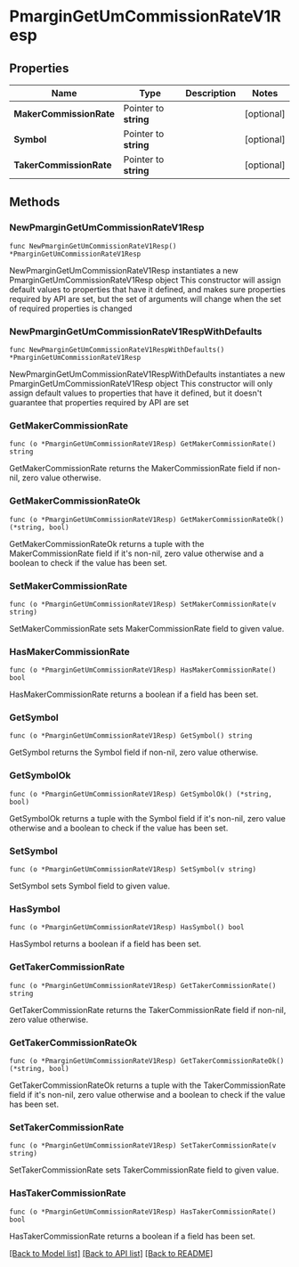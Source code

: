 # PmarginGetUmCommissionRateV1Resp

## Properties

Name | Type | Description | Notes
------------ | ------------- | ------------- | -------------
**MakerCommissionRate** | Pointer to **string** |  | [optional] 
**Symbol** | Pointer to **string** |  | [optional] 
**TakerCommissionRate** | Pointer to **string** |  | [optional] 

## Methods

### NewPmarginGetUmCommissionRateV1Resp

`func NewPmarginGetUmCommissionRateV1Resp() *PmarginGetUmCommissionRateV1Resp`

NewPmarginGetUmCommissionRateV1Resp instantiates a new PmarginGetUmCommissionRateV1Resp object
This constructor will assign default values to properties that have it defined,
and makes sure properties required by API are set, but the set of arguments
will change when the set of required properties is changed

### NewPmarginGetUmCommissionRateV1RespWithDefaults

`func NewPmarginGetUmCommissionRateV1RespWithDefaults() *PmarginGetUmCommissionRateV1Resp`

NewPmarginGetUmCommissionRateV1RespWithDefaults instantiates a new PmarginGetUmCommissionRateV1Resp object
This constructor will only assign default values to properties that have it defined,
but it doesn't guarantee that properties required by API are set

### GetMakerCommissionRate

`func (o *PmarginGetUmCommissionRateV1Resp) GetMakerCommissionRate() string`

GetMakerCommissionRate returns the MakerCommissionRate field if non-nil, zero value otherwise.

### GetMakerCommissionRateOk

`func (o *PmarginGetUmCommissionRateV1Resp) GetMakerCommissionRateOk() (*string, bool)`

GetMakerCommissionRateOk returns a tuple with the MakerCommissionRate field if it's non-nil, zero value otherwise
and a boolean to check if the value has been set.

### SetMakerCommissionRate

`func (o *PmarginGetUmCommissionRateV1Resp) SetMakerCommissionRate(v string)`

SetMakerCommissionRate sets MakerCommissionRate field to given value.

### HasMakerCommissionRate

`func (o *PmarginGetUmCommissionRateV1Resp) HasMakerCommissionRate() bool`

HasMakerCommissionRate returns a boolean if a field has been set.

### GetSymbol

`func (o *PmarginGetUmCommissionRateV1Resp) GetSymbol() string`

GetSymbol returns the Symbol field if non-nil, zero value otherwise.

### GetSymbolOk

`func (o *PmarginGetUmCommissionRateV1Resp) GetSymbolOk() (*string, bool)`

GetSymbolOk returns a tuple with the Symbol field if it's non-nil, zero value otherwise
and a boolean to check if the value has been set.

### SetSymbol

`func (o *PmarginGetUmCommissionRateV1Resp) SetSymbol(v string)`

SetSymbol sets Symbol field to given value.

### HasSymbol

`func (o *PmarginGetUmCommissionRateV1Resp) HasSymbol() bool`

HasSymbol returns a boolean if a field has been set.

### GetTakerCommissionRate

`func (o *PmarginGetUmCommissionRateV1Resp) GetTakerCommissionRate() string`

GetTakerCommissionRate returns the TakerCommissionRate field if non-nil, zero value otherwise.

### GetTakerCommissionRateOk

`func (o *PmarginGetUmCommissionRateV1Resp) GetTakerCommissionRateOk() (*string, bool)`

GetTakerCommissionRateOk returns a tuple with the TakerCommissionRate field if it's non-nil, zero value otherwise
and a boolean to check if the value has been set.

### SetTakerCommissionRate

`func (o *PmarginGetUmCommissionRateV1Resp) SetTakerCommissionRate(v string)`

SetTakerCommissionRate sets TakerCommissionRate field to given value.

### HasTakerCommissionRate

`func (o *PmarginGetUmCommissionRateV1Resp) HasTakerCommissionRate() bool`

HasTakerCommissionRate returns a boolean if a field has been set.


[[Back to Model list]](../README.md#documentation-for-models) [[Back to API list]](../README.md#documentation-for-api-endpoints) [[Back to README]](../README.md)


